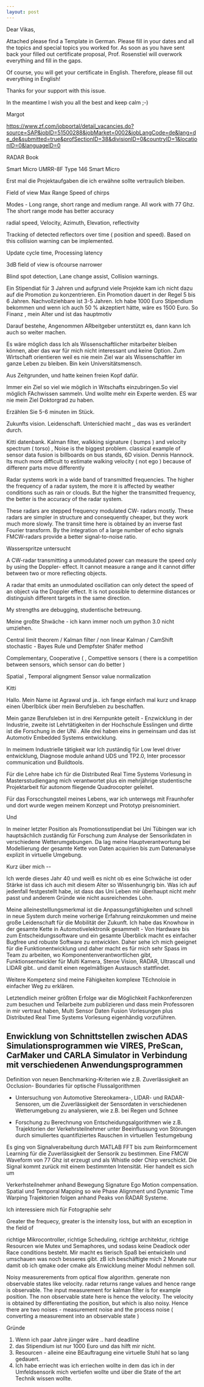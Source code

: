 ```yaml
---
layout: post
---
```


Dear Vikas,

 

Attached please find a Template in German. Please fill in your dates and all the topics and special topics you worked for. As soon as you have sent back your filled out certificate proposal, Prof. Rosenstiel will overwork everything and fill in the gaps.

Of course, you will get your certificate in English. Therefore, please fill out everything in English!

 

Thanks for your support with this issue.

 

In the meantime I wish you all the best and keep calm  ;-)

 

Margot 	



https://www.zf.com/jobportal/detail_vacancies.do?source=SAP&jobID=51500288&jobMarket=0002&jobLangCode=de&lang=de_de&submitted=true&profSectionID=38&divisionID=0&countryID=1&locationID=0&languageID=0



RADAR Book



Smart Micro
UMRR-8F Type 146 Smart Micro

Erst mal die Projektaufgaben die ich erwähne sollte vertraulich bleiben.

Field of view
Max Range
Speed of chirps 

Modes - Long range, short range and medium range. All work with 77 Ghz. The short range mode has better accuracy

radial speed, Velocity, Azimuth, Elevation, reflectivity

Tracking of detected reflectors over time ( position and speed). Based on this collision warning can be implemented.

Update cycle time, Processing latency

3dB field of view is ofcourse narrower

Blind spot detection, Lane change assist, Collision warnings.



Ein Stipendiat für 3 Jahren und aufgrund viele Projekte kam ich nicht dazu auf die Promotion zu konzentrieren.
Ein Promotion dauert in der Regel 5 bis 6 Jahren. Nachvollziehbare ist 3-5 Jahren. Ich habe 1000 Euro Stipendium bekommen und
wenn ich auch 50 % akzeptiert hätte, wäre es 1500 Euro. So Finanz , mein Alter und ist das hauptmotiv 

Darauf bestehe, Angenommen ARbeitgeber unterstützt es, dann kann Ich auch so weiter machen.

Es wäre möglich dass Ich als Wissenschaftlicher mitarbeiter bleiben können, aber das war für mich nicht interessant und keine Option. 
Zum Wirtschaft orientieren weil es nie mein Ziel war als Wissenschaftler im ganze Leben zu bleiben.
Bin kein Universitätsmensch.

Aus Zeitgrunden, und hatte keinen freien Kopf dafür.

Immer ein Ziel so viel wie möglich in Witschafts einzubringen.So viel möglich FAchwissen sammeln. Und wollte mehr ein Experte werden. ES war nie mein Ziel Doktorgrad zu haben.

Erzählen Sie 5-6 minuten im Stück.

Zukunfts vision. Leidenschaft. Unterśchied macht ,, das was es verändert durch.


Kitti datenbank. Kalman filter, walkking signature ( bumps ) and velocity spectrum ( torso) , Noise is the biggest problem. classical example of sensor data fusion is billboards on bus stands, 6D vision.
Dennis Hannock. 
Its much more difficult to estimate walking velocity ( not ego ) because of differenr parts move differently

Radar systems work in a wide band of transmitted frequencies. The higher the frequency of a radar system, the more it is affected by weather conditions such as rain or clouds. But the higher the transmitted frequency, the better is the accuracy of the radar system.

These radars are stepped frequency modulated CW- radars mostly. These radars are simpler in structure and consequently cheaper, but they work much more slowly. The transit time here is obtained by an inverse fast Fourier transform. By the integration of a large number of echo signals FMCW-radars provide a better signal-to-noise ratio.

Wasserspritze untersucht

A CW-radar transmitting a unmodulated power can measure the speed only by using the Doppler- effect. It cannot measure a range and it cannot differ between two or more reflecting objects.

 A radar that emits an unmodulated oscillation can only detect the speed of an object via the Doppler effect. It is not possible to determine distances or distinguish different targets in the same direction.


 My strengths are debugging, studentische betreuung.

 Meine großte Shwäche - ich kann immer noch um python 3.0 nicht umziehen. 


Central limit theorem  / Kalman filter / non linear Kalman / CamShift 
stochastic - Bayes Rule und Dempfster Shäfer method

Complementary, Cooperative ( , Compettive sensors ( there is a competition between sensors, which sensor can do better ) 

Spatial , Temporal aligngment
Sensor value normalization

Kitti 




Hallo. Mein Name ist Agrawal und ja.. ich fange einfach mal kurz und knapp einen Überlblick über mein Berufsleben zu beschaffen.

Mein ganze Berufsleben ist in drei Kernpunkte geteilt - Enzwicklung in der Industrie, zweite ist Lehrtätigkeiten in der Hochschule Esslingen und dirtte ist die Forschung in der UNi . Alle drei haben eins in gemeinsam und das ist Automotiv Embedded Systems entwicklung.

In meimem Industrielle tätigkeit war Ich zuständig für Low level driver entwicklung, Diagnose module anhand UDS und TP2.0, Inter processor communication und Buildtools.


Für die Lehre habe ich für die Distributed Real Time Systems Vorlesung in Mastersstudiengang mich verantwortet plus ein mehrjährige studentische Projektarbeit für autonom fliegende Quadrocopter geleitet.

Für das Forscchungsteil meines Lebens, war ich unterwegs mit Fraunhofer und dort wurde wegen meinem Konzept und Prototyp preisnominiert. 

Und 

In meiner letzter Position als Promotionsstipendiat bei Uni Tübingen war ich hauptsächlich zuständig für Forschung zum Analyse der Sensorikdaten in verschiedene Wetterumgebungen. Da lag meine Hauptverantwortung bei Modellierung der gesamte Kette von Daten acquirien bis zum Datenanalyse explizit in virtuelle Umgebung.

Kurz über mich -- 

Ich werde dieses Jahr 40 und weiß es nicht ob es eine Schwäche ist oder Stärke ist dass ich auch mit diesem Alter so Wissenhungrig bin. Was ich auf jedenfall festgestellt habe, 
ist dass das Uni Leben mir überhaupt nicht mehr passt und anderem Gründe wie nicht ausreichendes Lohn.

Meine alleinestelllungsmerkmal ist die Anpassungsfähigkeiten und schnell in neue System durch meine vorherige Erfahrung reinzukommen und meine große Leidenschaft für die 
Mobilität der Zukunft.
Ich habe das Knowhow in der gesamte Kette in Automotivelektronik gesammelt - Von Hardware bis zum Entscheidungssoftware und ein gesamte Überblick macht es einfacher Bugfree und robuste Software
zu entwicklen. Daher sehe ich mich geeignet für die Funktionentwicklung und daher macht es für mich sehr Spass im Team zu arbeiten, wo Komponentenverantwortlichen gibt, Funktionsentwickler für Multi Kamera, Steroe Vision, RADAR, Ultrascall und LIDAR gibt.. und damit einen regelmäßigen Austausch stattfindet.

Weitere Kompetenz sind meine Fähigkeiten komplexe TEchnoloie in einfacher Weg zu erklären.

Letztendlich meiner größten Erfolge war die Möglichkeit Fachkonferenzen zum besuchen und Teilarbeite zum publizieren und dass mein Professoren in mir vertraut haben, Multi Sensor Daten Fusion Vorlesungen plus Distributed Real Time Systems Vorlesung eigenhändig vorzuführen.  



Enwicklung von Schnittstellen zwischen ADAS Simulationsprogrammen wie VIRES,
PreScan, CarMaker und CARLA Simulator in Verbindung mit verschiedenen
Anwendungsprogrammen
- 
Definition von neuen Benchmarking-Kriterien wie z.B. Zuverlässigkeit an Occlusion-
Boundaries für optische Flussalgorithmen


- Untersuchung von Automotive Stereokamera-, LIDAR- und RADAR- Sensoren, um die
Zuverlässigkeit der Sensordaten in verschiedenen Wetterumgebung zu analysieren, wie
z.B. bei Regen und Schnee


- Forschung zu Berechnung von Entscheidungsalgorithmen wie z.B. Trajektorien der
Verkehrsteilnehmer unter Beeinflussung von Störungen durch simuliertes quantifiziertes
Rauschen in virtuellen Testumgebung


Es ging von Signalverabeitung durch MATLAB FFT bis zum Reinformcement Learning für die Zuverlässigkeit der Sensorik zu bestimmen.
Eine FMCW Waveform von 77 Ghz ist erzeugt und als Whistle oder Chirp verschickt. Die Signal kommt zurück mit einem bestimmten Intensität. Hier handelt es sich um 

Verkerhsteilnehmer anhand Bewegung Signature
Ego Motion compensation.
Spatial und Temporal Mapping so wie Phase Alignment und Dynamic Time Warping
Trajektorien folgen anhand Peaks von RADAR Systeme.

Ich interessiere mich für Fotographie sehr


Greater the frequecy, greater is the intensity loss, but with an exception in the field of 

richtige Mikrocontroller, richtige Scheduling, richtige architektur, richtige Resourcen wie Mutex und Semaphores, und sodass keine Deadlock oder Race conditions besteht.
Mir macht es tierisch Spaß bei entwickeln und umschauen was noch besseres gibt. zB ich beschäftigte mich 2 Monate nur damit ob ich qmake oder cmake als Enwicklung meiner Modul nehmen soll. 



Noisy measurerements from optical flow algorithm. 
generate non observable states like velocity. radar returns range values and hence range is observable.
The input measurement for kalman filter is for example position. The non observable state here is hence the velocity. The velocity is obtained
by differentiating the position, but which is also noisy. Hence there are two noises - measurement noise and the process noise ( converting a measurement into 
an observable state )


Gründe 

1. Wenn ich paar Jahre jünger wäre .. hard deadline
2. das Stipendium ist nur 1000 Euro und das hilft mir nicht. 
3. Resourcen - alleine eine BEauftragung eine virtuelle Stuhl hat so lang gedauert.
4. Ich habe erriecht was ich erriechen wollte in dem das ich in der Umfeldsensorik mich vertiefen wollte und über die State of the art Technik wissen wollte.




